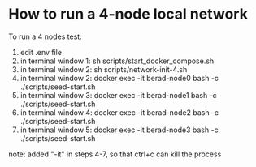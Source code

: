 # How to run a 4-node local network



To run a 4 nodes test:
1. edit .env file
2. in terminal window 1: sh scripts/start_docker_compose.sh
3. in terminal window 2: sh scripts/network-init-4.sh
4. in terminal window 2: docker exec -it berad-node0 bash -c ./scripts/seed-start.sh
5. in terminal window 3: docker exec -it berad-node1 bash -c ./scripts/seed-start.sh
6. in terminal window 4: docker exec -it berad-node2 bash -c ./scripts/seed-start.sh
7. in terminal window 5: docker exec -it berad-node3 bash -c ./scripts/seed-start.sh

note: added "-it" in steps 4-7, so that ctrl+c can kill the process
